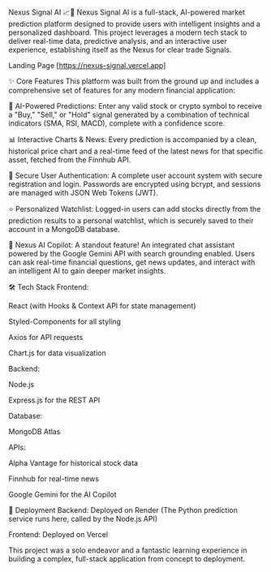 Nexus Signal AI 📈🤖
Nexus Signal AI is a full-stack, AI-powered market prediction platform designed to provide users with intelligent insights and a personalized dashboard. This project leverages a modern tech stack to deliver real-time data, predictive analysis, and an interactive user experience, establishing itself as the Nexus for clear trade Signals.

Landing Page [https://nexus-signal.vercel.app]

✨ Core Features
This platform was built from the ground up and includes a comprehensive set of features for any modern financial application:

🧠 AI-Powered Predictions: Enter any valid stock or crypto symbol to receive a "Buy," "Sell," or "Hold" signal generated by a combination of technical indicators (SMA, RSI, MACD), complete with a confidence score.

📊 Interactive Charts & News: Every prediction is accompanied by a clean, historical price chart and a real-time feed of the latest news for that specific asset, fetched from the Finnhub API.

🔐 Secure User Authentication: A complete user account system with secure registration and login. Passwords are encrypted using bcrypt, and sessions are managed with JSON Web Tokens (JWT).

⭐ Personalized Watchlist: Logged-in users can add stocks directly from the prediction results to a personal watchlist, which is securely saved to their account in a MongoDB database.

🚀 Nexus AI Copilot: A standout feature! An integrated chat assistant powered by the Google Gemini API with search grounding enabled. Users can ask real-time financial questions, get news updates, and interact with an intelligent AI to gain deeper market insights.

🛠️ Tech Stack
Frontend:

React (with Hooks & Context API for state management)

Styled-Components for all styling

Axios for API requests

Chart.js for data visualization

Backend:

Node.js

Express.js for the REST API

Database:

MongoDB Atlas

APIs:

Alpha Vantage for historical stock data

Finnhub for real-time news

Google Gemini for the AI Copilot

🚀 Deployment
Backend: Deployed on Render (The Python prediction service runs here, called by the Node.js API)

Frontend: Deployed on Vercel

This project was a solo endeavor and a fantastic learning experience in building a complex, full-stack application from concept to deployment.
